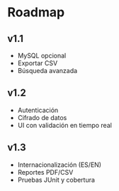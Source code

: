 # Roadmap

## v1.1
- MySQL opcional
- Exportar CSV
- Búsqueda avanzada

## v1.2
- Autenticación
- Cifrado de datos
- UI con validación en tiempo real

## v1.3
- Internacionalización (ES/EN)
- Reportes PDF/CSV
- Pruebas JUnit y cobertura
